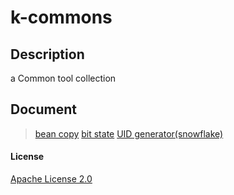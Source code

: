 # k-commons

## Description

a Common tool collection

## Document

> [bean copy](doc/bean/BeanCopyUtils.md)
> [bit state](doc/state/BitState.md)
> [UID generator(snowflake)](doc/uid/UidGenerator.md)

#### License

[Apache License 2.0](https://www.apache.org/licenses/LICENSE-2.0)
